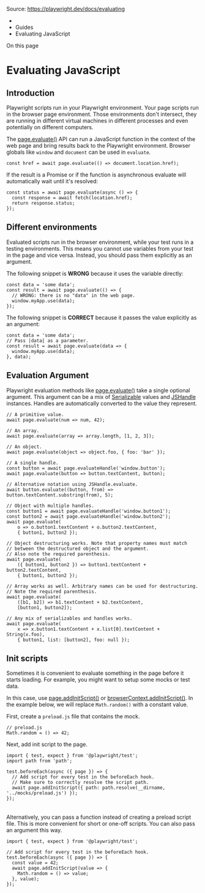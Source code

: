 Source: https://playwright.dev/docs/evaluating

  * [](/)
  * Guides
  * Evaluating JavaScript



On this page

# Evaluating JavaScript

## Introduction​

Playwright scripts run in your Playwright environment. Your page scripts run in the browser page environment. Those environments don't intersect, they are running in different virtual machines in different processes and even potentially on different computers.

The [page.evaluate()](/docs/api/class-page#page-evaluate) API can run a JavaScript function in the context of the web page and bring results back to the Playwright environment. Browser globals like `window` and `document` can be used in `evaluate`.
    
    
    const href = await page.evaluate(() => document.location.href);  
    

If the result is a Promise or if the function is asynchronous evaluate will automatically wait until it's resolved:
    
    
    const status = await page.evaluate(async () => {  
      const response = await fetch(location.href);  
      return response.status;  
    });  
    

## Different environments​

Evaluated scripts run in the browser environment, while your test runs in a testing environments. This means you cannot use variables from your test in the page and vice versa. Instead, you should pass them explicitly as an argument.

The following snippet is **WRONG** because it uses the variable directly:
    
    
    const data = 'some data';  
    const result = await page.evaluate(() => {  
      // WRONG: there is no "data" in the web page.  
      window.myApp.use(data);  
    });  
    

The following snippet is **CORRECT** because it passes the value explicitly as an argument:
    
    
    const data = 'some data';  
    // Pass |data| as a parameter.  
    const result = await page.evaluate(data => {  
      window.myApp.use(data);  
    }, data);  
    

## Evaluation Argument​

Playwright evaluation methods like [page.evaluate()](/docs/api/class-page#page-evaluate) take a single optional argument. This argument can be a mix of [Serializable](https://developer.mozilla.org/en-US/docs/Web/JavaScript/Reference/Global_Objects/JSON/stringify#Description "Serializable") values and [JSHandle](/docs/api/class-jshandle "JSHandle") instances. Handles are automatically converted to the value they represent.
    
    
    // A primitive value.  
    await page.evaluate(num => num, 42);  
      
    // An array.  
    await page.evaluate(array => array.length, [1, 2, 3]);  
      
    // An object.  
    await page.evaluate(object => object.foo, { foo: 'bar' });  
      
    // A single handle.  
    const button = await page.evaluateHandle('window.button');  
    await page.evaluate(button => button.textContent, button);  
      
    // Alternative notation using JSHandle.evaluate.  
    await button.evaluate((button, from) => button.textContent.substring(from), 5);  
      
    // Object with multiple handles.  
    const button1 = await page.evaluateHandle('window.button1');  
    const button2 = await page.evaluateHandle('window.button2');  
    await page.evaluate(  
        o => o.button1.textContent + o.button2.textContent,  
        { button1, button2 });  
      
    // Object destructuring works. Note that property names must match  
    // between the destructured object and the argument.  
    // Also note the required parenthesis.  
    await page.evaluate(  
        ({ button1, button2 }) => button1.textContent + button2.textContent,  
        { button1, button2 });  
      
    // Array works as well. Arbitrary names can be used for destructuring.  
    // Note the required parenthesis.  
    await page.evaluate(  
        ([b1, b2]) => b1.textContent + b2.textContent,  
        [button1, button2]);  
      
    // Any mix of serializables and handles works.  
    await page.evaluate(  
        x => x.button1.textContent + x.list[0].textContent + String(x.foo),  
        { button1, list: [button2], foo: null });  
    

## Init scripts​

Sometimes it is convenient to evaluate something in the page before it starts loading. For example, you might want to setup some mocks or test data.

In this case, use [page.addInitScript()](/docs/api/class-page#page-add-init-script) or [browserContext.addInitScript()](/docs/api/class-browsercontext#browser-context-add-init-script). In the example below, we will replace `Math.random()` with a constant value.

First, create a `preload.js` file that contains the mock.
    
    
    // preload.js  
    Math.random = () => 42;  
    

Next, add init script to the page.
    
    
    import { test, expect } from '@playwright/test';  
    import path from 'path';  
      
    test.beforeEach(async ({ page }) => {  
      // Add script for every test in the beforeEach hook.  
      // Make sure to correctly resolve the script path.  
      await page.addInitScript({ path: path.resolve(__dirname, '../mocks/preload.js') });  
    });  
    

###### 

Alternatively, you can pass a function instead of creating a preload script file. This is more convenient for short or one-off scripts. You can also pass an argument this way.
    
    
    import { test, expect } from '@playwright/test';  
      
    // Add script for every test in the beforeEach hook.  
    test.beforeEach(async ({ page }) => {  
      const value = 42;  
      await page.addInitScript(value => {  
        Math.random = () => value;  
      }, value);  
    });  
    
